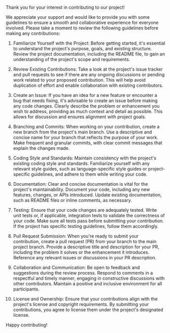 Thank you for your interest in contributing to our project! 

We appreciate your support and would like to provide you with some guidelines to ensure a smooth and collaborative experience for everyone involved. Please take a moment to review the following guidelines before making any contributions:

1. Familiarize Yourself with the Project: Before getting started, it's essential to understand the project's purpose, goals, and existing structure. Review the project documentation, including the README file, to gain an understanding of the project's scope and requirements.

2. Review Existing Contributions: Take a look at the project's issue tracker and pull requests to see if there are any ongoing discussions or pending work related to your proposed contribution. This will help avoid duplication of effort and enable collaboration with existing contributors.

3. Create an Issue: If you have an idea for a new feature or encounter a bug that needs fixing, it's advisable to create an issue before making any code changes. Clearly describe the problem or enhancement you wish to address, providing as much context and detail as possible. This allows for discussion and ensures alignment with project goals.

4. Branching and Commits: When working on your contribution, create a new branch from the project's main branch. Use a descriptive and concise name for your branch that reflects the purpose of your work. Make frequent and granular commits, with clear commit messages that explain the changes made.

5. Coding Style and Standards: Maintain consistency with the project's existing coding style and standards. Familiarize yourself with any relevant style guides, such as language-specific style guides or project-specific guidelines, and adhere to them while writing your code.

6. Documentation: Clear and concise documentation is vital for the project's maintainability. Document your code, including any new features, changes, or APIs introduced. Update existing documentation, such as README files or inline comments, as necessary.

7. Testing: Ensure that your code changes are adequately tested. Write unit tests or, if applicable, integration tests to validate the correctness of your code. Make sure all tests pass before submitting your contribution. If the project has specific testing guidelines, follow them accordingly.

8. Pull Request Submission: When you're ready to submit your contribution, create a pull request (PR) from your branch to the main project branch. Provide a descriptive title and description for your PR, including the problem it solves or the enhancement it introduces. Reference any relevant issues or discussions in your PR description.

9. Collaboration and Communication: Be open to feedback and suggestions during the review process. Respond to comments in a respectful and timely manner, engaging in constructive discussions with other contributors. Maintain a positive and inclusive environment for all participants.

10. License and Ownership: Ensure that your contributions align with the project's license and copyright requirements. By submitting your contributions, you agree to license them under the project's designated license.



Happy contributing!

